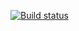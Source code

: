 [![Build status](https://ci.appveyor.com/api/projects/status/cagwh7bm9gqglwqm?svg=true)](https://ci.appveyor.com/project/by4enkova/patterns-hw)
